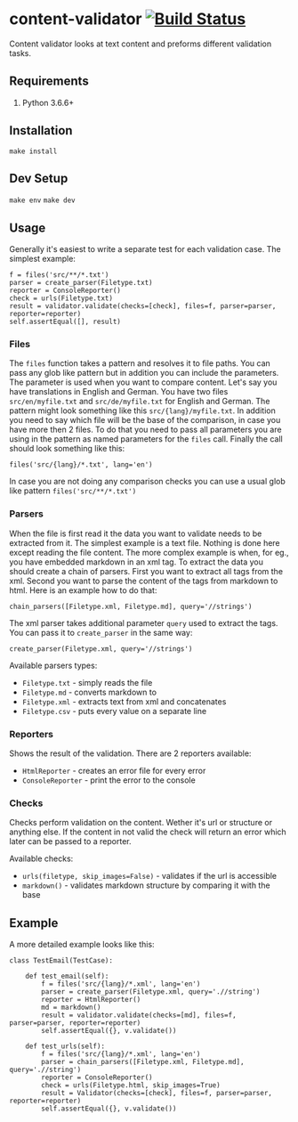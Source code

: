 content-validator [![Build Status](https://travis-ci.org/KeepSafe/content-validator.svg?branch=master)](https://travis-ci.org/KeepSafe/content-validator)
=================

Content validator looks at text content and preforms different validation tasks.

## Requirements

1. Python 3.6.6+

## Installation

`make install`

## Dev Setup

`make env`
`make dev`

## Usage

Generally it's easiest to write a separate test for each validation case. The simplest example:

```
f = files('src/**/*.txt')
parser = create_parser(Filetype.txt)
reporter = ConsoleReporter()
check = urls(Filetype.txt)
result = validator.validate(checks=[check], files=f, parser=parser, reporter=reporter)
self.assertEqual([], result)
```

### Files

The `files` function takes a pattern and resolves it to file paths. You can pass any glob like pattern but in addition you can include the parameters. The parameter is used when you want to compare content. Let's say you have translations in English and German. You have two files `src/en/myfile.txt`  and `src/de/myfile.txt` for English and German. The pattern might look something like this `src/{lang}/myfile.txt`. In addition you need to say which file will be the base of the comparison, in case you have more then 2 files. To do that you need to pass all parameters you are using in the pattern as named parameters for the `files` call. Finally the call should look something like this:

`files('src/{lang}/*.txt', lang='en')`

In case you are not doing any comparison checks you can use a usual glob like pattern `files('src/**/*.txt')`

### Parsers

When the file is first read it the data you want to validate needs to be extracted from it. The simplest example is a text file. Nothing is done here except reading the file content. The more complex example is when, for eg., you have embedded markdown in an xml tag. To extract the data you should create a chain of parsers. First you want to extract all tags from the xml. Second you want to parse the content of the tags from markdown to html. Here is an example how to do that:

`chain_parsers([Filetype.xml, Filetype.md], query='//strings')`

The xml parser takes additional parameter `query` used to extract the tags. You can pass it to `create_parser` in the same way:

`create_parser(Filetype.xml, query='//strings')`

Available parsers types:

* `Filetype.txt` - simply reads the file
* `Filetype.md` - converts markdown to
* `Filetype.xml` - extracts text from xml and concatenates
* `Filetype.csv` - puts every value on a separate line

### Reporters

Shows the result of the validation. There are 2 reporters available:

* `HtmlReporter` - creates an error file for every error
* `ConsoleReporter` - print the error to the console

### Checks

Checks perform validation on the content. Wether it's url or structure or anything else. If the content in not valid the check will return an error which later can be passed to a reporter.

Available checks:

* `urls(filetype, skip_images=False)` - validates if the url is accessible
* `markdown()` - validates markdown structure by comparing it with the base

## Example

A more detailed example looks like this:

```
class TestEmail(TestCase):

    def test_email(self):
        f = files('src/{lang}/*.xml', lang='en')
        parser = create_parser(Filetype.xml, query='.//string')
        reporter = HtmlReporter()
        md = markdown()
        result = validator.validate(checks=[md], files=f, parser=parser, reporter=reporter)
        self.assertEqual({}, v.validate())

    def test_urls(self):
        f = files('src/{lang}/*.xml', lang='en')
        parser = chain_parsers([Filetype.xml, Filetype.md], query='.//string')
        reporter = ConsoleReporter()
        check = urls(Filetype.html, skip_images=True)
        result = Validator(checks=[check], files=f, parser=parser, reporter=reporter)
        self.assertEqual({}, v.validate())
```
